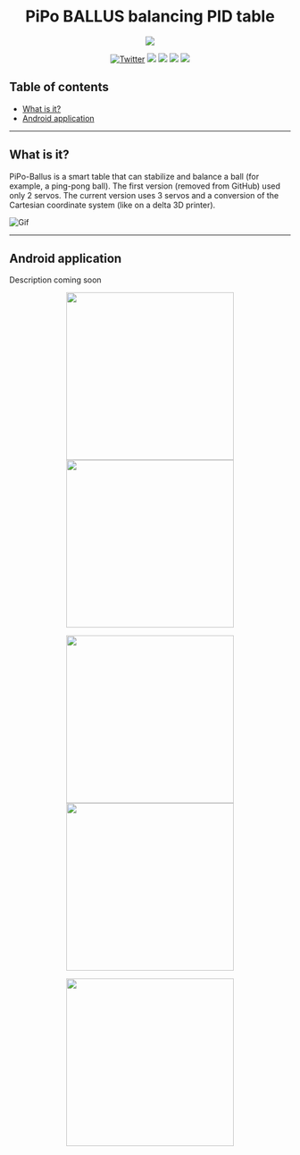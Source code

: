 <h1 align="center">PiPo BALLUS balancing PID table</h1>

<p align="center">
    <img src="./GIT_IMAGES/ballus.png" >
</p>

<div style="width:100%;text-align:center;">
    <p align="center">
        <a href="https://twitter.com/f33rni"><img alt="Twitter" src="https://img.shields.io/twitter/url?label=My%20twitter&style=social&url=https%3A%2F%2Ftwitter.com%2Ff33rni" ></a>
        <img src="https://badges.frapsoft.com/os/v1/open-source.png?v=103" >
        <img src="https://img.shields.io/github/last-commit/XxOinvizioNxX/PiPo-Ballus" >
        <a href="https://github.com/XxOinvizioNxX/PiPo-Ballus/blob/main/LICENSE"><img src="https://img.shields.io/github/license/XxOinvizioNxX/PiPo-Ballus" ></a>
        <a href="https://github.com/XxOinvizioNxX/PiPo-Ballus/stargazers"><img src="https://img.shields.io/github/stars/XxOinvizioNxX/PiPo-Ballus" ></a>
    </p>
</div>

## Table of contents

- [What is it?](#what-is-it)
- [Android application](#android-application)

----------

## What is it?

PiPo-Ballus is a smart table that can stabilize and balance a ball (for example, a ping-pong ball). The first version (removed from GitHub) used only 2 servos. The current version uses 3 servos and a conversion of the Cartesian coordinate system (like on a delta 3D printer).

![Gif](./GIT_IMAGES/git_catch.gif "Gif")

----------

## Android application

Description coming soon

<div style="width:100%;text-align:center;">
    <p align="center">
        <img src="./GIT_IMAGES/phone/tab_home.png" width="300" height="auto">
        <img src="./GIT_IMAGES/phone/device_dialog.png" width="300" height="auto">
    </p>
    <p align="center">
        <img src="./GIT_IMAGES/phone/actions_dialog.png" width="300" height="auto">
        <img src="./GIT_IMAGES/phone/tab_settings.png" width="300" height="auto">
    </p>
    <p align="center">
        <img src="./GIT_IMAGES/phone/color_dialog.png" width="300" height="auto">
    </p>
</div>
